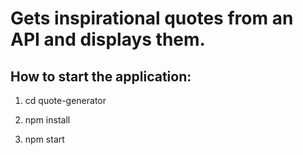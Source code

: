 # Gets inspirational quotes from an API and displays them.

## How to start the application: 

1. cd quote-generator

2. npm install

3. npm start
